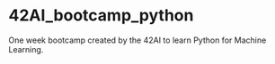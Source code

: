 # 42AI_bootcamp_python

One week bootcamp created by the 42AI to learn Python for Machine Learning.
